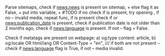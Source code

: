 Parse sitemaps, check if <news:news> is present on sitemap, +
else flag it as False, +
put <loc> into variable, +
#TODO
if no <loc> check if <sitemap> is present,
try opening <sitemap>,
if no <sitemap> – invalid media,
repeat func,
if <loc> is present check if <lastmod> or <news:publication_date> is present,
check if publication date is not older than 2 months ago,
check if <news:language> is present. If not – flag = False.

Check if metatags are present on webpage:
a) og:type content: article,
b) og:locale OR html/lang OR Content-Type = "en",
/// if both are not present – check if <news:language> flag is True, if not – media invalid.
